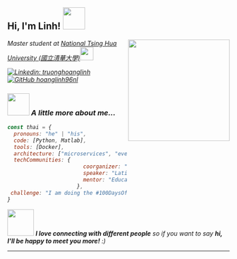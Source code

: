 <h2> Hi, I'm Linh! <img src="https://media.giphy.com/media/mGcNjsfWAjY5AEZNw6/giphy.gif" width="50"></h2>
<img align='right' src="https://media.giphy.com/media/ieyl9zmCjO4b4t6qoY/giphy.gif" width="230">
<p><em>Master student at <a href="https://www.nthu.edu.tw/">National Tsing Hua University (國立清華大學)</a><img src="https://media.giphy.com/media/fYSnHlufseco8Fh93Z/giphy.gif" width="30">

[![Linkedin: truonghoanglinh](https://img.shields.io/badge/-thaianebraga-blue?style=flat-square&logo=Linkedin&logoColor=white&link=https://www.linkedin.com/in/truonghoanglinh1996/)](https://www.linkedin.com/in/truonghoanglinh1996/)
[![GitHub hoanglinh96nl](https://img.shields.io/github/followers/hoanglinh96nl?label=hoanglinh96nl&style=social)](https://github.com/hoanglinh96nl)


### <img src="https://media.giphy.com/media/VgCDAzcKvsR6OM0uWg/giphy.gif" width="50"> A little more about me...  

```javascript
const thai = {
  pronouns: "he" | "his",
  code: [Python, Matlab],
  tools: [Docker],
  architecture: ["microservices", "event-driven", "design system pattern"],
  techCommunities: {
                        coorganizer: "AfroPython",
                        speaker: "Latinity",
                        mentor: "EducaTRANSforma"
                      },
 challenge: "I am doing the #100DaysOfCode challenge focused on react and typescript"
}
```

<img src="https://media.giphy.com/media/LnQjpWaON8nhr21vNW/giphy.gif" width="60"> <em><b>I love connecting with different people</b> so if you want to say <b>hi, I'll be happy to meet you more!</b> :)</em>

---
